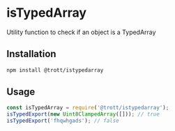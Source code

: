 # isTypedArray
Utility function to check if an object is a TypedArray

## Installation

```sh
npm install @trott/istypedarray
```

## Usage

```js
const isTypedArray = require('@trott/istypedarray');
isTypedExport(new Uint8ClampedArray([])); // true
isTypedExport('fhqwhgads'); // false
```
